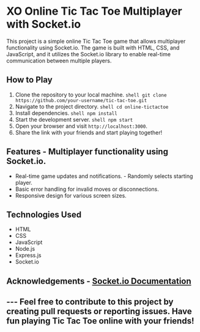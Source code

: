 # XO  Online Tic Tac Toe Multiplayer with Socket.io 
This project is a simple online Tic Tac Toe game that allows multiplayer functionality using Socket.io. 
The game is built with HTML, CSS, and JavaScript, and it utilizes the Socket.io library to enable real-time communication between multiple players. 
## How to Play

1. Clone the repository to your local machine. ```shell git clone https://github.com/your-username/tic-tac-toe.git ``` 
2. Navigate to the project directory. ```shell cd online-tictactoe ```
3. Install dependencies. ```shell npm install ```
4. Start the development server. ```shell npm start ```
5. Open your browser and visit `http://localhost:3000`.
6. Share the link with your friends and start playing together!
   
## Features - Multiplayer functionality using Socket.io.
- Real-time game updates and notifications. - Randomly selects starting player.
- Basic error handling for invalid moves or disconnections.
- Responsive design for various screen sizes. 
## Technologies Used
- HTML
- CSS
- JavaScript
- Node.js
- Express.js
- Socket.io
 
## Acknowledgements - [Socket.io Documentation](https://socket.io/docs/) 

## --- Feel free to contribute to this project by creating pull requests or reporting issues. Have fun playing Tic Tac Toe online with your friends!
